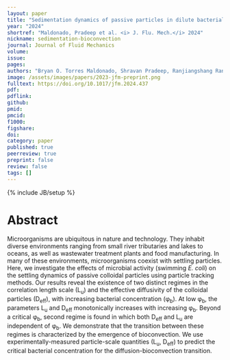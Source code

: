 ```yaml
---
layout: paper
title: "Sedimentation dynamics of passive particles in dilute bacterial suspensions: emergence of bioconvection"
year: "2024"
shortref: "Maldonado, Pradeep et al. <i> J. Flu. Mech.</i> 2024"
nickname: sedimentation-bioconvection
journal: Journal of Fluid Mechanics
volume: 
issue: 
pages: 
authors: "Bryan O. Torres Maldonado, Shravan Pradeep, Ranjiangshang Ran, Douglas Jerolmack, Paulo E. Arratia"
image: /assets/images/papers/2023-jfm-preprint.png
fulltext: https://doi.org/10.1017/jfm.2024.437
pdf: 
pdflink: 
github: 
pmid: 
pmcid: 
f1000: 
figshare: 
doi: 
category: paper
published: true
peerreview: true
preprint: false
review: false
tags: []
---
```

{% include JB/setup %}

# Abstract 

Microorganisms are ubiquitous in nature and technology. They inhabit diverse environments ranging from small river tributaries and lakes to oceans, as well as wastewater treatment plants and food manufacturing. In many of these environments, microorganisms coexist with settling particles. Here, we investigate the effects of microbial activity (swimming <i>E. coli</i>) on the settling dynamics of passive colloidal particles using particle tracking methods. Our results reveal the existence of two distinct regimes in the correlation length scale (L<sub>u</sub>) and the effective diffusivity of the colloidal particles (D<sub>eff</sub>), with increasing bacterial concentration (&phi;<sub>b</sub>). At low &phi;<sub>b</sub>, the parameters L<sub>u</sub> and D<sub>eff</sub> monotonically increases with increasing &phi;<sub>b</sub>. Beyond a critical &phi;<sub>b</sub>, second regime is found in which both D<sub>eff</sub> and L<sub>u</sub> are independent of &phi;<sub>b</sub>. We demonstrate that the transition between these regimes is characterized by the emergence of bioconvection. We use experimentally-measured particle-scale quantities (L<sub>u</sub>, D<sub>eff</sub>) to predict the critical bacterial concentration for the diffusion-bioconvection transition.